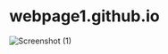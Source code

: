 # webpage1.github.io
![Screenshot (1)](https://user-images.githubusercontent.com/114296841/196485666-2d41380b-a4b7-4539-995f-05e35be78207.png)

